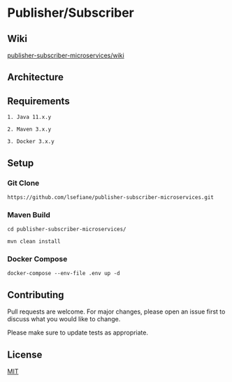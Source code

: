# Publisher/Subscriber

## Wiki

[publisher-subscriber-microservices/wiki](https://github.com/lsefiane/publisher-subscriber-microservices/wiki)

## Architecture


## Requirements

```
1. Java 11.x.y

2. Maven 3.x.y

3. Docker 3.x.y
```

## Setup

### Git Clone

```
https://github.com/lsefiane/publisher-subscriber-microservices.git

```

### Maven Build

```
cd publisher-subscriber-microservices/

mvn clean install

```

### Docker Compose

```
docker-compose --env-file .env up -d

```

## Contributing
Pull requests are welcome. For major changes, please open an issue first to discuss what you would like to change.

Please make sure to update tests as appropriate.

## License
[MIT](https://github.com/lsefiane/publisher-subscriber-microservices/blob/master/LICENSE.md)
